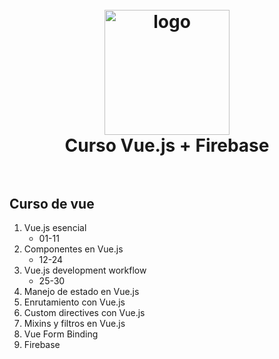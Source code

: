 
<h1 align="center">
  <br>
    <img src="http://blog.evanyou.me/images/logo.png" alt="logo" width="200">
  <br>
  Curso Vue.js + Firebase
  <br>
  <br>
</h1>

## Curso de vue

1. Vue.js esencial
   * 01-11
2. Componentes en Vue.js
   * 12-24
3. Vue.js development workflow
   * 25-30
4. Manejo de estado en Vue.js
5. Enrutamiento con Vue.js
6. Custom directives con Vue.js
7. Mixins y filtros en Vue.js
8.  Vue Form Binding
9.  Firebase